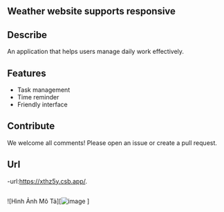## Weather website supports responsive
## Describe
An application that helps users manage daily work effectively.
## Features
- Task management
- Time reminder
- Friendly interface
## Contribute
We welcome all comments! Please open an issue or create a pull request.
## Url
-url:https://xthz5y.csb.app/.
##
![Hình Ảnh Mô Tả][![image](https://github.com/user-attachments/assets/7d3e99fa-6f7f-4b03-a868-b736321460e8)
]
